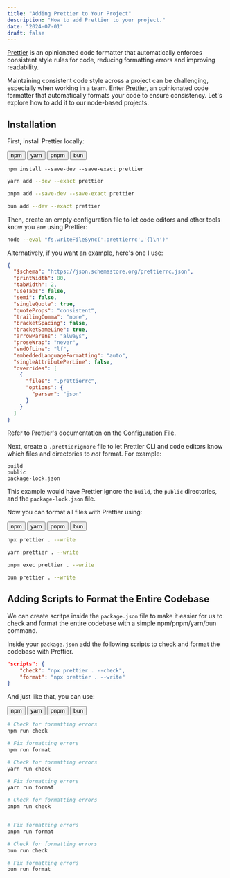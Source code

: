 ```yaml
---
title: "Adding Prettier to Your Project"
description: "How to add Prettier to your project."
date: "2024-07-01"
draft: false
---
```


[Prettier](https://prettier.io/) is an opinionated code formatter that automatically enforces consistent style rules for code, reducing formatting errors and improving readability.

Maintaining consistent code style across a project can be challenging, especially when working in a team. Enter [Prettier](https://prettier.io/), an opinionated code formatter that automatically formats your code to ensure consistency. Let's explore how to add it to our node-based projects.

## Installation

First, install Prettier locally:

<div id="buttons">
<button class="tablink" onclick="openPage('Tab1', this, 'var(--color-primary)')" id="defaultOpen">npm</button>
<button class="tablink" onclick="openPage('Tab2', this, '#D4AF37')">yarn</button>
<button class="tablink" onclick="openPage('Tab3', this, '#8f2172')">pnpm</button>
<button class="tablink" onclick="openPage('Tab4', this, '#0b6a21')">bun</button>
</div>

<div id="Tab1" class="tabcontent">

```
npm install --save-dev --save-exact prettier
```

</div>

<div id="Tab2" class="tabcontent">

```sh
yarn add --dev --exact prettier
```

</div>

<div id="Tab3" class="tabcontent">

```sh
pnpm add --save-dev --save-exact prettier
```

</div>

<div id="Tab4" class="tabcontent">

```sh
bun add --dev --exact prettier
```

</div>

Then, create an empty configuration file to let code editors and other tools know you are using Prettier:

```sh
node --eval "fs.writeFileSync('.prettierrc','{}\n')"
```

Alternatively, if you want an example, here's one I use:

```json
{
  "$schema": "https://json.schemastore.org/prettierrc.json",
  "printWidth": 80,
  "tabWidth": 2,
  "useTabs": false,
  "semi": false,
  "singleQuote": true,
  "quoteProps": "consistent",
  "trailingComma": "none",
  "bracketSpacing": false,
  "bracketSameLine": true,
  "arrowParens": "always",
  "proseWrap": "never",
  "endOfLine": "lf",
  "embeddedLanguageFormatting": "auto",
  "singleAttributePerLine": false,
  "overrides": [
    {
      "files": ".prettierrc",
      "options": {
        "parser": "json"
      }
    }
  ]
}
```

Refer to Prettier's documentation on the [Configuration File](https://prettier.io/docs/en/configuration).

Next, create a `.prettierignore` file to let Prettier CLI and code editors know which files and directories to _not_ format. For example:

```plaintext
build
public
package-lock.json
```

This example would have Prettier ignore the `build`, the `public` directories, and the `package-lock.json` file.

Now you can format all files with Prettier using:

<div id="buttons">
<button class="tablink2" onclick="openPage2('Tab10', this, 'var(--color-primary)')" id="defaultOpen2">npm</button>
<button class="tablink2" onclick="openPage2('Tab20', this, '#D4AF37')">yarn</button>
<button class="tablink2" onclick="openPage2('Tab30', this, '#8f2172')">pnpm</button>
<button class="tablink2" onclick="openPage2('Tab40', this, '#0b6a21')">bun</button>
</div>

<div id="Tab10" class="tabcontent2">

```sh
npx prettier . --write
```

</div>

<div id="Tab20" class="tabcontent2">

```sh
yarn prettier . --write
```

</div>

<div id="Tab30" class="tabcontent2">

```sh
pnpm exec prettier . --write
```

</div>

<div id="Tab40" class="tabcontent2">

```sh
bun prettier . --write
```

</div>

## Adding Scripts to Format the Entire Codebase

We can create scritps inside the `package.json` file to make it easier for us to check and format the entire codebase with a simple npm/pnpm/yarn/bun command.

Inside your `package.json` add the following scripts to check and format the codebase with Prettier.

```json
"scripts": {
    "check": "npx prettier . --check",
    "format": "npx prettier . --write"
}
```

And just like that, you can use:

<div id="buttons">
<button class="tablink3" onclick="openPage3('Tab100', this, 'var(--color-primary)')" id="defaultOpen3">npm</button>
<button class="tablink3" onclick="openPage3('Tab200', this, '#D4AF37')">yarn</button>
<button class="tablink3" onclick="openPage3('Tab300', this, '#8f2172')">pnpm</button>
<button class="tablink3" onclick="openPage3('Tab400', this, '#0b6a21')">bun</button>
</div>

<div id="Tab100" class="tabcontent3">

```sh
# Check for formatting errors
npm run check

# Fix formatting errors
npm run format
```

</div>

<div id="Tab200" class="tabcontent3">

```sh
# Check for formatting errors
yarn run check

# Fix formatting errors
yarn run format
```

</div>

<div id="Tab300" class="tabcontent3">

```sh
# Check for formatting errors
pnpm run check


# Fix formatting errors
pnpm run format
```

</div>

<div id="Tab400" class="tabcontent3">

```sh
# Check for formatting errors
bun run check

# Fix formatting errors
bun run format
```

</div>

<script>
function openPage(pageName, elmnt, color) {
  // Hide all elements with class="tabcontent" by default */
  var i, tabcontent, tablinks;
  tabcontent = document.getElementsByClassName("tabcontent");
  for (i = 0; i < tabcontent.length; i++) {
    tabcontent[i].style.display = "none";
  }
  // Remove the background color of all tablinks/buttons
  tablinks = document.getElementsByClassName("tablink");
  for (i = 0; i < tablinks.length; i++) {
    tablinks[i].style.backgroundColor = "";
  }
  // Show the specific tab content
  document.getElementById(pageName).style.display = "block";
  // Add the specific color to the button used to open the tab content
  elmnt.style.backgroundColor = color;
}
// Get the element with id="defaultOpen" and click on it
document.getElementById("defaultOpen").click();
</script>

<script>
function openPage2(pageName, elmnt, color) {
  // Hide all elements with class="tabcontent2" by default */
  var i, tabcontent2, tablinks;
  tabcontent = document.getElementsByClassName("tabcontent2");
  for (i = 0; i < tabcontent.length; i++) {
    tabcontent[i].style.display = "none";
  }
  // Remove the background color of all tablinks/buttons
  tablinks = document.getElementsByClassName("tablink2");
  for (i = 0; i < tablinks.length; i++) {
    tablinks[i].style.backgroundColor = "";
  }
  // Show the specific tab content
  document.getElementById(pageName).style.display = "block";
  // Add the specific color to the button used to open the tab content
  elmnt.style.backgroundColor = color;
}
// Get the element with id="defaultOpen2" and click on it
document.getElementById("defaultOpen2").click();
</script>

<script>
function openPage3(pageName, elmnt, color) {
  // Hide all elements with class="tabcontent3" by default */
  var i, tabcontent3, tablinks;
  tabcontent = document.getElementsByClassName("tabcontent3");
  for (i = 0; i < tabcontent.length; i++) {
    tabcontent[i].style.display = "none";
  }
  // Remove the background color of all tablinks/buttons
  tablinks = document.getElementsByClassName("tablink3");
  for (i = 0; i < tablinks.length; i++) {
    tablinks[i].style.backgroundColor = "";
  }
  // Show the specific tab content
  document.getElementById(pageName).style.display = "block";
  // Add the specific color to the button used to open the tab content
  elmnt.style.backgroundColor = color;
}
// Get the element with id="defaultOpen3" and click on it
document.getElementById("defaultOpen3").click();
</script>

<script>
var paragraph = document.getElementById("paragraph");
var words = paragraph.textContent.split(" ");
var firstWord = words[0];

var span = document.createElement("span");
span.classList.add("first-word"); // Apply the CSS class to the span
span.textContent = firstWord;

// Use regular expression with word boundary to ensure only the first occurrence is replaced
paragraph.innerHTML = paragraph.innerHTML.replace(new RegExp("\\b" + firstWord + "\\b"), span.outerHTML);
</script>
